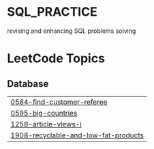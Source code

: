 # SQL_PRACTICE
revising and enhancing SQL problems solving

<!---LeetCode Topics Start-->
# LeetCode Topics
## Database
|  |
| ------- |
| [0584-find-customer-referee](https://github.com/Arvi7048/SQL_PRACTICE/tree/master/0584-find-customer-referee) |
| [0595-big-countries](https://github.com/Arvi7048/SQL_PRACTICE/tree/master/0595-big-countries) |
| [1258-article-views-i](https://github.com/Arvi7048/SQL_PRACTICE/tree/master/1258-article-views-i) |
| [1908-recyclable-and-low-fat-products](https://github.com/Arvi7048/SQL_PRACTICE/tree/master/1908-recyclable-and-low-fat-products) |
<!---LeetCode Topics End-->